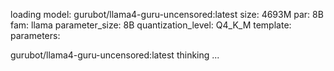  loading model: gurubot/llama4-guru-uncensored:latest size: 4693M par: 8B fam: llama
 parameter_size: 8B
 quantization_level: Q4_K_M
 template: 
 parameters: 

 gurubot/llama4-guru-uncensored:latest thinking ... 